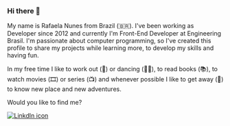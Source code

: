 ### Hi there 👋

My name is Rafaela Nunes from Brazil (🇧🇷). I've been working as Developer since 2012 and currently I'm Front-End Developer at Engineering Brasil. I'm passionate about computer programming, so I've created this profile to share my projects while learning more, to develop my skills and having fun.

In my free time I like to work out (💪) or dancing (💃🏽), to read books (📚), to watch movies (🎞️) or series (📺) and whenever possible I like to get away (🧳) to know new place and new adventures.

Would you like to find me?

<a href="https://www.linkedin.com/in/rafaela-nunes"><img src="https://img.shields.io/badge/LinkedIn-0077B5?style=for-the-badge&logo=linkedin&logoColor=white" alt="LinkdIn icon" /></a>
<!--
**rafanunesdev/rafanunesdev** is a ✨ _special_ ✨ repository because its `README.md` (this file) appears on your GitHub profile.

Here are some ideas to get you started:

- 🔭 I’m currently working on ...
- 🌱 I’m currently learning ...
- 👯 I’m looking to collaborate on ...
- 🤔 I’m looking for help with ...
- 💬 Ask me about ...
- 📫 How to reach me: ...
- 😄 Pronouns: ...
- ⚡ Fun fact: ...
-->
